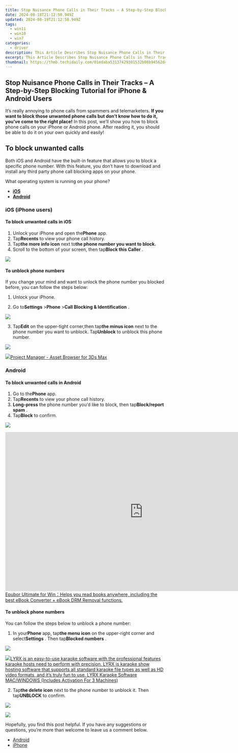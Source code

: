 ```yaml
---
title: Stop Nuisance Phone Calls in Their Tracks – A Step-by-Step Blocking Tutorial for iPhone & Android Users
date: 2024-08-18T21:12:50.949Z
updated: 2024-08-19T21:12:50.949Z
tags:
  - win11
  - win10
  - win7
categories:
  - driver
description: This Article Describes Stop Nuisance Phone Calls in Their Tracks – A Step-by-Step Blocking Tutorial for iPhone & Android Users
excerpt: This Article Describes Stop Nuisance Phone Calls in Their Tracks – A Step-by-Step Blocking Tutorial for iPhone & Android Users
thumbnail: https://thmb.techidaily.com/01edaba53137429381532b08b94562d4a741359e1c28374d3f1b3c538848d74c.jpg
---
```


## Stop Nuisance Phone Calls in Their Tracks – A Step-by-Step Blocking Tutorial for iPhone & Android Users

It’s really annoying to phone calls from spammers and telemarketers. **If you want to block those unwanted phone calls but don’t know how to do it, you’ve come to the right place!** In this post, we’ll show you how to block phone calls on your iPhone or Android phone. After reading it, you should be able to do it on your own quickly and easily!

## To block unwanted calls

 Both iOS and Android have the built-in feature that allows you to block a specific phone number. With this feature, you don’t have to download and install any third party phone call blocking apps on your phone.

What operating system is running on your phone?

* [**iOS**](https://tools.techidaily.com/drivereasy/download/)
* [**Android**](https://tools.techidaily.com/drivereasy/download/)

### iOS (iPhone users)

#### To block unwanted calls in iOS

1. Unlock your iPhone and open the**Phone** app.
2. Tap**Recents** to view your phone call history.
3. Tap**the more info icon** next to**the phone number you want to block.**
4. Scroll to the bottom of your screen, then tap**Block this Caller** .

![](https://images.drivereasy.com/wp-content/uploads/2019/06/image-662.png)

#### To unblock phone numbers

 If you change your mind and want to unlock the phone number you blocked before, you can follow the steps below:

1) Unlock your iPhone.

2) Go to**Settings** \>**Phone** \>**Call Blocking & Identification** .

![](https://images.drivereasy.com/wp-content/uploads/2019/06/image-669.png)

 3) Tap**Edit** on the upper-tight corner,then tap**the minus icon** next to the phone number you want to unblock. Tap**Unblock** to unblock this phone number.

![](https://images.drivereasy.com/wp-content/uploads/2019/06/block-calls-on-iPhone-1.png)

<!-- affiliate ads begin -->
<a href="https://secure.2checkout.com/order/checkout.php?PRODS=4709458&QTY=1&AFFILIATE=108875&CART=1"><img src="https://3d-kstudio.com/wp-content/uploads/2014/02/Project-Manager-3D-Models-4-800x800.jpg" border="0">Project Manager - Asset Browser for 3Ds Max</a>
<!-- affiliate ads end -->
### Android

#### To block unwanted calls in Android

1. Go to the**Phone** app.
2. Tap**Recents** to view your phone call history.
3. **Long-press** the phone number you’d like to block, then tap**Block/report spam** .
4. Tap**Block** to confirm.

![](https://images.drivereasy.com/wp-content/uploads/2019/06/block-calls-on-Android-phone.png)

<!-- affiliate ads begin -->
<a href="https://secure.2checkout.com/order/checkout.php?PRODS=4599951&QTY=1&AFFILIATE=108875&CART=1"><iframe width="864" height="500" src="https://www.youtube.com/embed/jVnfr5HudQw" title="The Latest and Easiest Solution to Remove Kindle DRM on Windows (without Degrading)" frameborder="0" allow="accelerometer; autoplay; clipboard-write; encrypted-media; gyroscope; picture-in-picture; web-share" referrerpolicy="strict-origin-when-cross-origin" allowfullscreen></iframe>
Epubor Ultimate for Win：Helps you read books anywhere, including the best eBook Converter + eBook DRM Removal functions.</a>
<!-- affiliate ads end -->
#### To unblock phone numbers

You can follow the steps below to unblock a phone number:

 1) In your**Phone** app, tap**the menu icon** on the upper-right corner and select**Settings** . Then tap**Blocked numbers** .

![](https://images.drivereasy.com/wp-content/uploads/2019/06/image-681.png)

<!-- affiliate ads begin -->
<a href="https://shop.pcdj.com/order/checkout.php?PRODS=4698998&QTY=1&AFFILIATE=108875&CART=1"> <img src="https://secure.avangate.com/images/merchant/47f4b6321e9fd8e8f7326a6adc1a7c1e/products/MacBook_Pro_lyrx-withsinger-tv.png" border="0">LYRX is an easy-to-use karaoke software with the professional features karaoke hosts need to perform with precision. LYRX is karaoke show hosting software that supports all standard karaoke file types as well as HD video formats, and it’s truly fun to use. 
LYRX Karaoke Software MAC/WINDOWS (Includes Activation For 3 Machines)</a>
<!-- affiliate ads end -->
 2) Tap**the delete icon** next to the phone number to unblock it. Then tap**UNBLOCK** to confirm.

![](https://images.drivereasy.com/wp-content/uploads/2019/06/image-683.png)

<!-- affiliate ads begin -->
<a href="https://secure.2checkout.com/order/checkout.php?PRODS=4940317&QTY=1&AFFILIATE=108875&CART=1"><img src="https://secure.avangate.com/images/merchant/333ac5d90817d69113471fbb6e531bee/sps-partnership-728x90eng.png" border="0"></a>
<!-- affiliate ads end -->
 Hopefully, you find this post helpful. If you have any suggestions or questions, you’re more than welcome to leave us a comment below.

* [Android](https://tools.techidaily.com/drivereasy/download/)
* [iPhone](https://tools.techidaily.com/drivereasy/download/)

<ins class="adsbygoogle"
     style="display:block"
     data-ad-format="autorelaxed"
     data-ad-client="ca-pub-7571918770474297"
     data-ad-slot="1223367746"></ins>



<ins class="adsbygoogle"
     style="display:block"
     data-ad-client="ca-pub-7571918770474297"
     data-ad-slot="8358498916"
     data-ad-format="auto"
     data-full-width-responsive="true"></ins>


